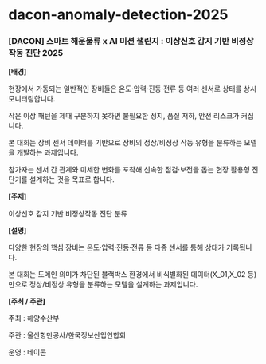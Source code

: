 # dacon-anomaly-detection-2025
### [DACON] 스마트 해운물류 x AI 미션 챌린지 : 이상신호 감지 기반 비정상 작동 진단 2025  
  
  
**[배경]**  
  
현장에서 가동되는 일반적인 장비들은 온도·압력·진동·전류 등 여러 센서로 상태를 상시 모니터링합니다.  
  
작은 이상 패턴을 제때 구분하지 못하면 불필요한 정지, 품질 저하, 안전 리스크가 커집니다.  
  
본 대회는 장비 센서 데이터를 기반으로 장비의 정상/비정상 작동 유형을 분류하는 모델을 개발하는 과제입니다.  
  
참가자는 센서 간 관계와 미세한 변화를 포착해 신속한 점검·보전을 돕는 현장 활용형 진단기를 설계하는 것을 목표로 합니다.  
  

  
**[주제]**    
  
이상신호 감지 기반 비정상작동 진단 분류  
    
    
  
**[설명]**  
  
다양한 현장의 핵심 장비는 온도·압력·진동·전류 등 다종 센서를 통해 상태가 기록됩니다.  
  
본 대회는 도메인 의미가 차단된 블랙박스 환경에서 비식별화된 데이터(X_01,X_02 등)만으로 정상/비정상 유형을 분류하는 모델을 설계하는 과제입니다.  
  
  

  
**[주최 / 주관]**  
  
주최 : 해양수산부  
  
주관 : 울산항만공사/한국정보산업연합회  
  
운영 : 데이콘  
